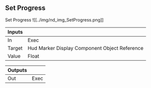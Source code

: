 ## Set Progress
Set Progress
![[../img/nd_img_SetProgress.png]]

|Inputs||
|--|--|
| In | Exec |
| Target | Hud Marker Display Component Object Reference |
| Value | Float |

|Outputs||
|--|--|
| Out | Exec |
